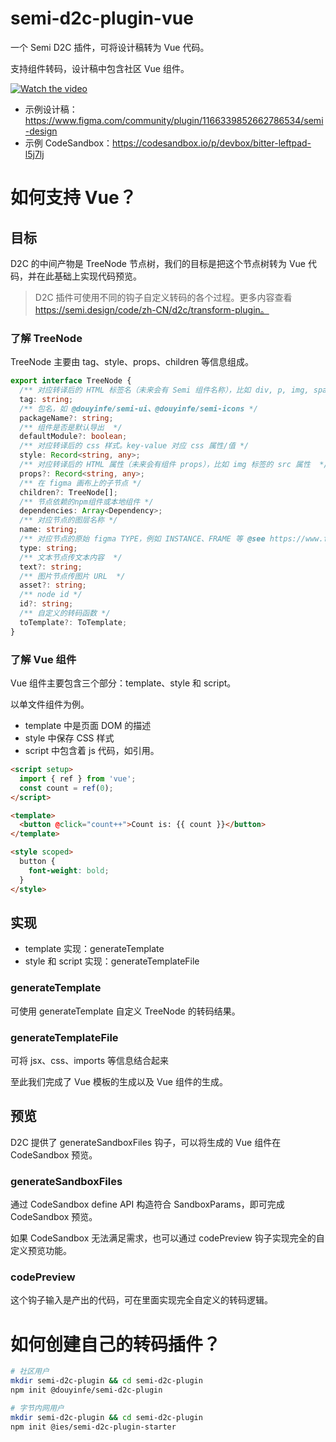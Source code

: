 # semi-d2c-plugin-vue

一个 Semi D2C 插件，可将设计稿转为 Vue 代码。

支持组件转码，设计稿中包含社区 Vue 组件。

[![Watch the video](https://lf3-static.bytednsdoc.com/obj/eden-cn/ptlz_zlp/ljhwZthlaukjlkulzlp/d2c_doc/d2c-vue-plugin.png)](https://lf3-static.bytednsdoc.com/obj/eden-cn/ptlz_zlp/ljhwZthlaukjlkulzlp/d2c_doc/d2c-vue-plugin.mp4)

- 示例设计稿：https://www.figma.com/community/plugin/1166339852662786534/semi-design
- 示例 CodeSandbox：https://codesandbox.io/p/devbox/bitter-leftpad-l5j7lj

# 如何支持 Vue？

## 目标

D2C 的中间产物是 TreeNode 节点树，我们的目标是把这个节点树转为 Vue 代码，并在此基础上实现代码预览。

> D2C 插件可使用不同的钩子自定义转码的各个过程。更多内容查看 https://semi.design/code/zh-CN/d2c/transform-plugin。

### 了解 TreeNode

TreeNode 主要由 tag、style、props、children 等信息组成。

```ts
export interface TreeNode {
  /** 对应转译后的 HTML 标签名（未来会有 Semi 组件名称），比如 div, p, img, span  */
  tag: string;
  /** 包名，如 @douyinfe/semi-ui、@douyinfe/semi-icons */
  packageName?: string;
  /** 组件是否是默认导出  */
  defaultModule?: boolean;
  /** 对应转译后的 css 样式。key-value 对应 css 属性/值 */
  style: Record<string, any>;
  /** 对应转译后的 HTML 属性（未来会有组件 props），比如 img 标签的 src 属性  */
  props?: Record<string, any>;
  /** 在 figma 画布上的子节点 */
  children?: TreeNode[];
  /** 节点依赖的npm组件或本地组件 */
  dependencies: Array<Dependency>;
  /** 对应节点的图层名称 */
  name: string;
  /** 对应节点的原始 figma TYPE，例如 INSTANCE、FRAME 等 @see https://www.figma.com/plugin-docs/api/nodes/  */
  type: string;
  /** 文本节点传文本内容  */
  text?: string;
  /** 图片节点传图片 URL  */
  asset?: string;
  /** node id */
  id?: string;
  /** 自定义的转码函数 */
  toTemplate?: ToTemplate;
}
```

### 了解 Vue 组件

Vue 组件主要包含三个部分：template、style 和 script。

以单文件组件为例。

- template 中是页面 DOM 的描述
- style 中保存 CSS 样式
- script 中包含着 js 代码，如引用。

```html
<script setup>
  import { ref } from 'vue';
  const count = ref(0);
</script>

<template>
  <button @click="count++">Count is: {{ count }}</button>
</template>

<style scoped>
  button {
    font-weight: bold;
  }
</style>
```

## 实现

- template 实现：generateTemplate
- style 和 script 实现：generateTemplateFile

### generateTemplate

可使用 generateTemplate 自定义 TreeNode 的转码结果。

### generateTemplateFile

可将 jsx、css、imports 等信息结合起来

至此我们完成了 Vue 模板的生成以及 Vue 组件的生成。

## 预览

D2C 提供了 generateSandboxFiles 钩子，可以将生成的 Vue 组件在 CodeSandbox 预览。

### generateSandboxFiles

通过 CodeSandbox define API 构造符合 SandboxParams，即可完成 CodeSandbox 预览。

如果 CodeSandbox 无法满足需求，也可以通过 codePreview 钩子实现完全的自定义预览功能。

### codePreview

这个钩子输入是产出的代码，可在里面实现完全自定义的转码逻辑。

# 如何创建自己的转码插件？

```bash
# 社区用户
mkdir semi-d2c-plugin && cd semi-d2c-plugin
npm init @douyinfe/semi-d2c-plugin

# 字节内网用户
mkdir semi-d2c-plugin && cd semi-d2c-plugin
npm init @ies/semi-d2c-plugin-starter
```